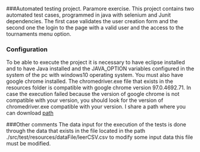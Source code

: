 ###Automated testing project. Paramore exercise. 
This project contains two automated test cases, programmed in java with selenium and Junit dependencies. The first case validates the user creation form and the second one the login to the page with a valid user and the access to the tournaments menu option. 

### Configuration
To be able to execute the project it is necessary to have eclipse installed and to have Java installed and the JAVA_OPTION variables configured in the system of the pc with windows10 operating system. 
You must also have google chrome installed. 
The chromedriver.exe file that exists in the resources folder is compatible with google chrome version 97.0.4692.71. In case the execution failed because the version of google chrome is not compatible with your version, you should look for the version of chromedriver.exe compatible with your version. I share a path where you can download  [path](https://chromedriver.chromium.org/downloads "path")

###Other comments
The data input for the execution of the tests is done through the data that exists in the file located in the path ./src/test/resources/dataFile/leerCSV.csv to modify some input data this file must be modified. 